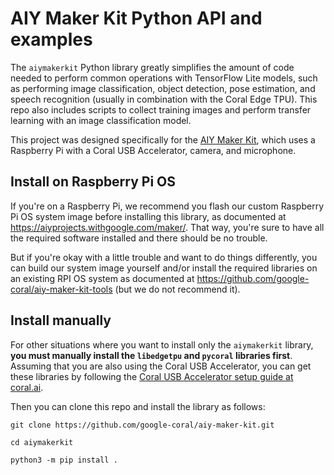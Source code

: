 # AIY Maker Kit Python API and examples

The `aiymakerkit` Python library greatly simplifies the amount of code needed to
perform common operations with TensorFlow Lite models, such as performing image
classification, object detection, pose estimation, and speech recognition
(usually in combination with the Coral Edge TPU). This repo also includes
scripts to collect training images and perform transfer learning with an image
classification model.

This project was designed specifically for the
[AIY Maker Kit](https://aiyprojects.withgoogle.com/maker/), which uses a
Raspberry Pi with a Coral USB Accelerator, camera, and microphone.


## Install on Raspberry Pi OS

If you're on a Raspberry Pi, we recommend you flash our custom Raspberry Pi OS
system image before installing this library, as documented at
https://aiyprojects.withgoogle.com/maker/. That way, you're sure to have
all the required software installed and there should be no trouble.

But if you're okay with a little trouble and want to do things differently,
you can build our system image yourself and/or install the required libraries
on an existing RPI OS system as documented at
https://github.com/google-coral/aiy-maker-kit-tools (but we
do not recommend it).


## Install manually

For other situations where you want to install only the `aiymakerkit` library,
**you must manually install the `libedgetpu` and `pycoral` libraries first**.
Assuming that you are also using the Coral USB
Accelerator, you can get these libraries by following the [Coral USB Accelerator
setup guide at coral.ai](https://coral.ai/docs/accelerator/get-started/).

Then you can clone this repo and install the library as follows:

```
git clone https://github.com/google-coral/aiy-maker-kit.git

cd aiymakerkit

python3 -m pip install .
```
